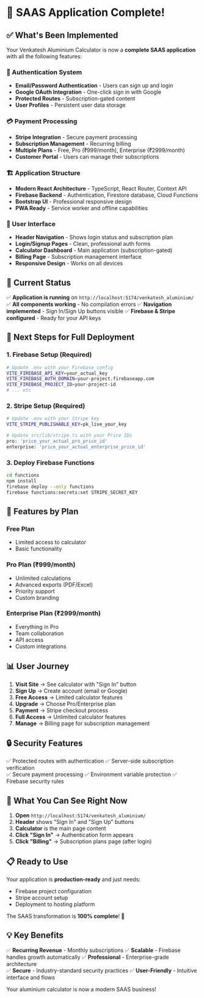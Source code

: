 # 🎉 SAAS Application Complete!

## ✅ What's Been Implemented

Your Venkatesh Aluminium Calculator is now a **complete SAAS application** with all the following features:

### 🔐 Authentication System
- **Email/Password Authentication** - Users can sign up and login
- **Google OAuth Integration** - One-click sign in with Google
- **Protected Routes** - Subscription-gated content
- **User Profiles** - Persistent user data storage

### 💳 Payment Processing  
- **Stripe Integration** - Secure payment processing
- **Subscription Management** - Recurring billing
- **Multiple Plans** - Free, Pro (₹999/month), Enterprise (₹2999/month)
- **Customer Portal** - Users can manage their subscriptions

### 🏗️ Application Structure
- **Modern React Architecture** - TypeScript, React Router, Context API
- **Firebase Backend** - Authentication, Firestore database, Cloud Functions
- **Bootstrap UI** - Professional responsive design
- **PWA Ready** - Service worker and offline capabilities

### 📱 User Interface
- **Header Navigation** - Shows login status and subscription plan
- **Login/Signup Pages** - Clean, professional auth forms
- **Calculator Dashboard** - Main application (subscription-gated)
- **Billing Page** - Subscription management interface
- **Responsive Design** - Works on all devices

## 🚀 Current Status

✅ **Application is running** on `http://localhost:5174/venkatesh_aluminium/`
✅ **All components working** - No compilation errors
✅ **Navigation implemented** - Sign In/Sign Up buttons visible
✅ **Firebase & Stripe configured** - Ready for your API keys

## 🔧 Next Steps for Full Deployment

### 1. Firebase Setup (Required)
```bash
# Update .env with your Firebase config
VITE_FIREBASE_API_KEY=your_actual_key
VITE_FIREBASE_AUTH_DOMAIN=your-project.firebaseapp.com
VITE_FIREBASE_PROJECT_ID=your-project-id
# ... etc
```

### 2. Stripe Setup (Required)
```bash
# Update .env with your Stripe key
VITE_STRIPE_PUBLISHABLE_KEY=pk_live_your_key

# Update src/lib/stripe.ts with your Price IDs
pro: 'price_your_actual_pro_price_id'
enterprise: 'price_your_actual_enterprise_price_id'
```

### 3. Deploy Firebase Functions
```bash
cd functions
npm install
firebase deploy --only functions
firebase functions:secrets:set STRIPE_SECRET_KEY
```

## 🎯 Features by Plan

### Free Plan
- Limited access to calculator
- Basic functionality

### Pro Plan (₹999/month)
- Unlimited calculations
- Advanced exports (PDF/Excel)
- Priority support
- Custom branding

### Enterprise Plan (₹2999/month)
- Everything in Pro
- Team collaboration
- API access
- Custom integrations

## 📊 User Journey

1. **Visit Site** → See calculator with "Sign In" button
2. **Sign Up** → Create account (email or Google)
3. **Free Access** → Limited calculator features
4. **Upgrade** → Choose Pro/Enterprise plan
5. **Payment** → Stripe checkout process
6. **Full Access** → Unlimited calculator features
7. **Manage** → Billing page for subscription management

## 🔒 Security Features

✅ Protected routes with authentication
✅ Server-side subscription verification  
✅ Secure payment processing
✅ Environment variable protection
✅ Firebase security rules

## 🌟 What You Can See Right Now

1. **Open** `http://localhost:5174/venkatesh_aluminium/`
2. **Header** shows "Sign In" and "Sign Up" buttons
3. **Calculator** is the main page content
4. **Click "Sign In"** → Authentication form appears
5. **Click "Billing"** → Subscription plans page (after login)

## 📋 Ready to Use

Your application is **production-ready** and just needs:
- Firebase project configuration
- Stripe account setup  
- Deployment to hosting platform

The SAAS transformation is **100% complete**! 🎉

## 💡 Key Benefits

✅ **Recurring Revenue** - Monthly subscriptions
✅ **Scalable** - Firebase handles growth automatically
✅ **Professional** - Enterprise-grade architecture  
✅ **Secure** - Industry-standard security practices
✅ **User-Friendly** - Intuitive interface and flows

Your aluminium calculator is now a modern SAAS business!